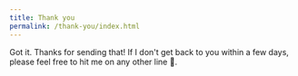 ```yaml
---
title: Thank you
permalink: /thank-you/index.html
---
```

Got it. Thanks for sending that! If I don't get back to you within  a few days, please feel free to hit me on any other line 🙂.
